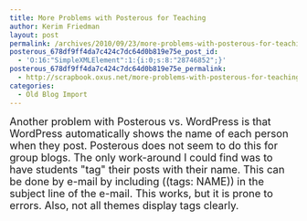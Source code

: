 ```yaml
---
title: More Problems with Posterous for Teaching
author: Kerim Friedman
layout: post
permalink: /archives/2010/09/23/more-problems-with-posterous-for-teaching/
posterous_678df9ff4da7c424c7dc64d0b819e75e_post_id:
  - 'O:16:"SimpleXMLElement":1:{i:0;s:8:"28746852";}'
posterous_678df9ff4da7c424c7dc64d0b819e75e_permalink:
  - http://scrapbook.oxus.net/more-problems-with-posterous-for-teaching
categories:
  - Old Blog Import
---
```

<span style="font-size: large;">Another problem with Posterous vs. WordPress is that WordPress automatically shows the name of each person when they post. Posterous does not seem to do this for group blogs. The only work-around I could find was to have students "tag" their posts with their name. This can be done by e-mail by including ((tags: NAME)) in the subject line of the e-mail. This works, but it is prone to errors. Also, not all themes display tags clearly.</span>

